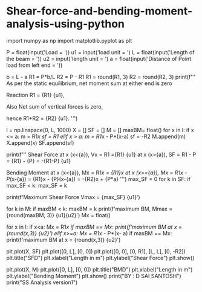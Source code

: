 # Shear-force-and-bending-moment-analysis-using-python
import numpy as np
import matplotlib.pyplot as plt

P = float(input('Load = '))
u1 = input('load unit = ')
L = float(input('Length of the beam = '))
u2 = input('length unit = ')
a = float(input('Distance of Point load from left end = '))

b = L - a
R1 = P*b/L
R2 = P - R1
R1 = round(R1, 3)
R2 = round(R2, 3)
print(f''' 
As per the static equilibrium, net moment sum at either end is zero

Reaction R1 = {R1} {u1},

Also Net sum of vertical forces is zero, 

hence R1+R2 = {R2} {u1}.
''')

l = np.linspace(0, L, 1000)
X = []
SF = []
M = []
maxBM= float()
for x in l:
    if x <= a:
        m = R1*x
        sf = R1
    elif x > a:
        m = R1*x - P*(x-a)
        sf = -R2
    M.append(m)
    X.append(x)
    SF.append(sf)

print(f'''
Shear Force at x (x<{a}), Vx = R1 ={R1} {u1}
             at x (x>{a}), SF = R1 - P = {R1} - {P} = -{R1-P} {u1}

Bending Moment at x (x<{a}), Mx = R1*x = {R1}*x
               at x (x>={a}), Mx = R1*x - P*(x-{a}) 
                                = {R1}x - {P}(x-{a}) = -{R2}x + {P*a}
''')
max_SF = 0
for k in SF:
    if max_SF < k:
        max_SF = k


print(f'Maximum Shear Force Vmax = {max_SF} {u1}')


for k in M:
    if maxBM < k:
        maxBM = k
print(f'maximum BM, Mmax = {round(maxBM, 3)} {u1}{u2}')
Mx = float()

for x in l:
   if x<a:
       Mx = R1*x
       if maxBM == Mx:
          print(f'maximum BM at x = {round(x,3)} {u2}')
   elif x>=a:
        Mx = R1*x - P*(x- a)
        if maxBM == Mx:
          print(f'maximum BM at x = {round(x,3)} {u2}')


plt.plot(X, SF)
plt.plot([0, L], [0, 0])
plt.plot([0, 0], [0, R1], [L, L], [0, -R2])
plt.title("SFD")
plt.xlabel("Length in m")
plt.ylabel("Shear Force")
plt.show()


plt.plot(X, M)
plt.plot([0, L], [0, 0])
plt.title("BMD")
plt.xlabel("Length in m")
plt.ylabel("Bending Moment")
plt.show()
print("BY : D SAI SANTOSH")
print("SS Analysis version1")
